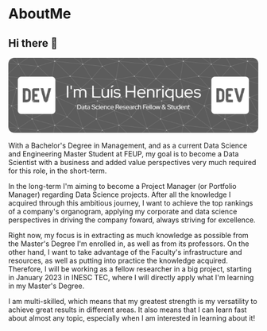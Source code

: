 # AboutMe

## Hi there 👋

![Header](./github-header-image.png)

With a Bachelor's Degree in Management, and as a current Data Science and Engineering Master Student at FEUP, my goal is to become a Data Scientist with a business and added value perspectives very much required for this role, in the short-term.

In the long-term I'm aiming to become a Project Manager (or Portfolio Manager) regarding Data Science projects. After all the knowledge I acquired through this ambitious journey, I want to achieve the top rankings of a company's organogram, applying my corporate and data science perspectives in driving the company foward, always striving for excellence.

Right now, my focus is in extracting as much knowledge as possible from the Master's Degree I'm enrolled in, as well as from its professors. On the other hand, I want to take advantage of the Faculty's infrastructure and resources, as well as putting into practice the knowledge acquired. Therefore, I will be working as a fellow researcher in a big project, starting in January 2023 in INESC TEC, where I will directly apply what I'm learning in my Master's Degree.

I am multi-skilled, which means that my greatest strength is my versatility to achieve great results in different areas. It also means that I can learn fast about almost any topic, especially when I am interested in learning about it!
